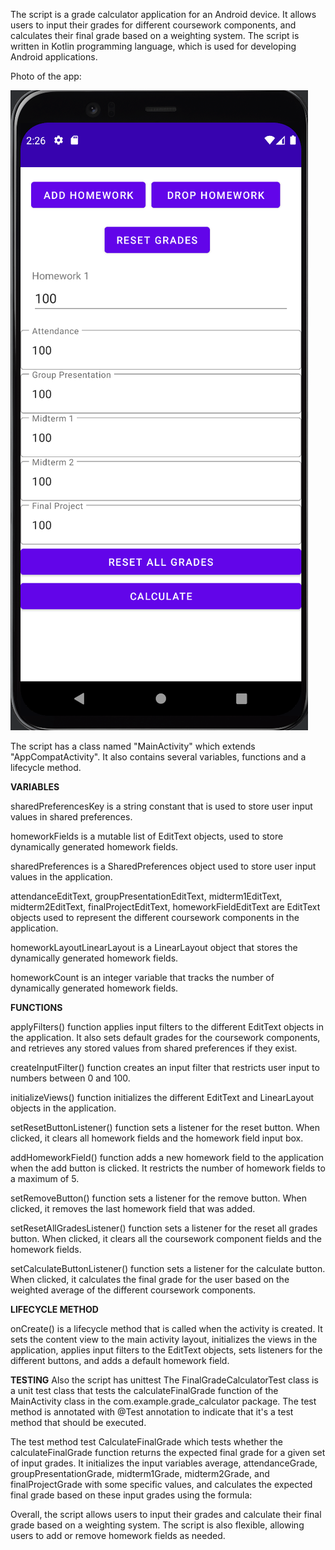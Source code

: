 The script is a grade calculator application for an Android device. It allows users to input their grades for different coursework components, and calculates their final grade based on a weighting system. The script is written in Kotlin programming language, which is used for developing Android applications.

Photo of the app:

![alt text](https://github.com/Anna377/android_app_grade_calculator/blob/main/app/app_screenshot.png?raw=true)

The script has a class named "MainActivity" which extends "AppCompatActivity". It also contains several variables, functions and a lifecycle method.

**____________________VARIABLES____________________**

sharedPreferencesKey is a string constant that is used to store user input values in shared preferences.

homeworkFields is a mutable list of EditText objects, used to store dynamically generated homework fields. 

sharedPreferences is a SharedPreferences object used to store user input values in the application.

attendanceEditText, groupPresentationEditText, midterm1EditText, midterm2EditText, finalProjectEditText, homeworkFieldEditText are EditText objects used to represent the different coursework components in the application.

homeworkLayoutLinearLayout is a LinearLayout object that stores the dynamically generated homework fields.

homeworkCount is an integer variable that tracks the number of dynamically generated homework fields.


**____________________FUNCTIONS____________________**

applyFilters() function applies input filters to the different EditText objects in the application. It also sets default grades for the coursework components, and retrieves any stored values from shared preferences if they exist.

createInputFilter() function creates an input filter that restricts user input to numbers between 0 and 100.

initializeViews() function initializes the different EditText and LinearLayout objects in the application.

setResetButtonListener() function sets a listener for the reset button. When clicked, it clears all homework fields and the homework field input box.

addHomeworkField() function adds a new homework field to the application when the add button is clicked. It restricts the number of homework fields to a maximum of 5.

setRemoveButton() function sets a listener for the remove button. When clicked, it removes the last homework field that was added.

setResetAllGradesListener() function sets a listener for the reset all grades button. When clicked, it clears all the coursework component fields and the homework fields.

setCalculateButtonListener() function sets a listener for the calculate button. When clicked, it calculates the final grade for the user based on the weighted average of the different coursework components.


**____________________LIFECYCLE METHOD____________________**

onCreate() is a lifecycle method that is called when the activity is created. It sets the content view to the main activity layout, initializes the views in the application, applies input filters to the EditText objects, sets listeners for the different buttons, and adds a default homework field.

**TESTING**
Also the script has unittest The FinalGradeCalculatorTest class is a unit test class that tests the calculateFinalGrade function of the MainActivity class in the com.example.grade_calculator package. The test method is annotated with @Test annotation to indicate that it's a test method that should be executed.

The test method test CalculateFinalGrade which tests whether the calculateFinalGrade function returns the expected final grade for a given set of input grades. It initializes the input variables average, attendanceGrade, groupPresentationGrade, midterm1Grade, midterm2Grade, and finalProjectGrade with some specific values, and calculates the expected final grade based on these input grades using the formula:

Overall, the script allows users to input their grades and calculate their final grade based on a weighting system. The script is also flexible, allowing users to add or remove homework fields as needed.

